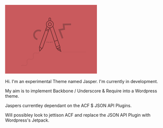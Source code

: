 ![Alt text](/screenshot.png "Optional title")

Hi. I'm an experimental Theme named Jasper.
I'm currently in development.

My aim is to implement Backbone / Underscore & Require into a Wordpress theme.

Jaspers currentley dependant on the ACF $ JSON API Plugins.

Will possibley look to jettison ACF and replace the JSON API Plugin with Wordpress's Jetpack. 